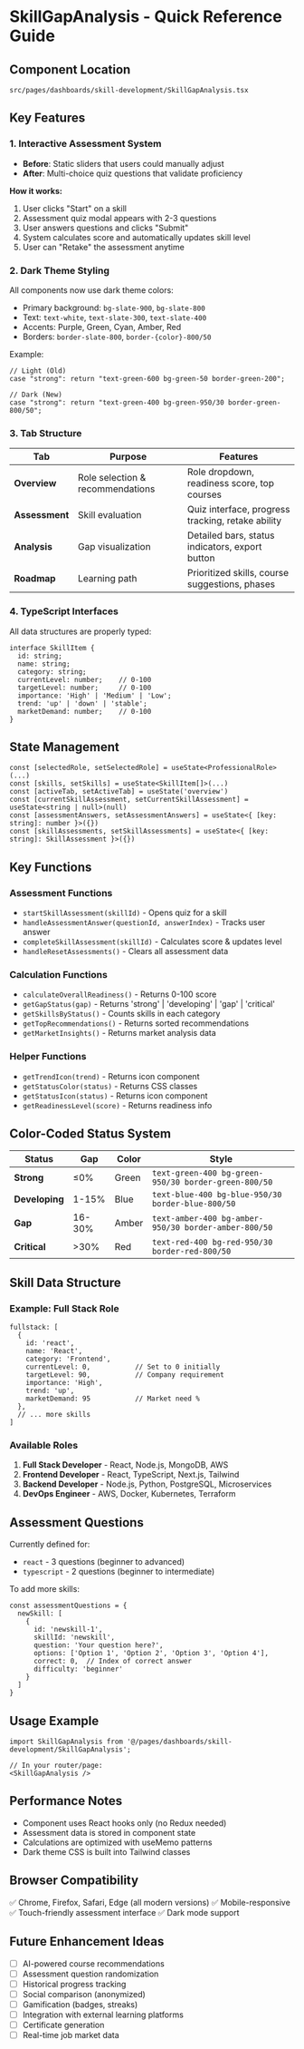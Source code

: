 # SkillGapAnalysis - Quick Reference Guide

## Component Location
`src/pages/dashboards/skill-development/SkillGapAnalysis.tsx`

## Key Features

### 1. Interactive Assessment System
- **Before**: Static sliders that users could manually adjust
- **After**: Multi-choice quiz questions that validate proficiency

**How it works:**
1. User clicks "Start" on a skill
2. Assessment quiz modal appears with 2-3 questions
3. User answers questions and clicks "Submit"
4. System calculates score and automatically updates skill level
5. User can "Retake" the assessment anytime

### 2. Dark Theme Styling
All components now use dark theme colors:
- Primary background: `bg-slate-900`, `bg-slate-800`
- Text: `text-white`, `text-slate-300`, `text-slate-400`
- Accents: Purple, Green, Cyan, Amber, Red
- Borders: `border-slate-800`, `border-{color}-800/50`

Example:
```tsx
// Light (Old)
case "strong": return "text-green-600 bg-green-50 border-green-200";

// Dark (New)
case "strong": return "text-green-400 bg-green-950/30 border-green-800/50";
```

### 3. Tab Structure

| Tab | Purpose | Features |
|-----|---------|----------|
| **Overview** | Role selection & recommendations | Role dropdown, readiness score, top courses |
| **Assessment** | Skill evaluation | Quiz interface, progress tracking, retake ability |
| **Analysis** | Gap visualization | Detailed bars, status indicators, export button |
| **Roadmap** | Learning path | Prioritized skills, course suggestions, phases |

### 4. TypeScript Interfaces

All data structures are properly typed:
```tsx
interface SkillItem {
  id: string;
  name: string;
  category: string;
  currentLevel: number;    // 0-100
  targetLevel: number;     // 0-100
  importance: 'High' | 'Medium' | 'Low';
  trend: 'up' | 'down' | 'stable';
  marketDemand: number;    // 0-100
}
```

## State Management

```tsx
const [selectedRole, setSelectedRole] = useState<ProfessionalRole>(...)
const [skills, setSkills] = useState<SkillItem[]>(...)
const [activeTab, setActiveTab] = useState('overview')
const [currentSkillAssessment, setCurrentSkillAssessment] = useState<string | null>(null)
const [assessmentAnswers, setAssessmentAnswers] = useState<{ [key: string]: number }>({})
const [skillAssessments, setSkillAssessments] = useState<{ [key: string]: SkillAssessment }>({})
```

## Key Functions

### Assessment Functions
- `startSkillAssessment(skillId)` - Opens quiz for a skill
- `handleAssessmentAnswer(questionId, answerIndex)` - Tracks user answer
- `completeSkillAssessment(skillId)` - Calculates score & updates level
- `handleResetAssessments()` - Clears all assessment data

### Calculation Functions
- `calculateOverallReadiness()` - Returns 0-100 score
- `getGapStatus(gap)` - Returns 'strong' | 'developing' | 'gap' | 'critical'
- `getSkillsByStatus()` - Counts skills in each category
- `getTopRecommendations()` - Returns sorted recommendations
- `getMarketInsights()` - Returns market analysis data

### Helper Functions
- `getTrendIcon(trend)` - Returns icon component
- `getStatusColor(status)` - Returns CSS classes
- `getStatusIcon(status)` - Returns icon component
- `getReadinessLevel(score)` - Returns readiness info

## Color-Coded Status System

| Status | Gap | Color | Style |
|--------|-----|-------|-------|
| **Strong** | ≤0% | Green | `text-green-400 bg-green-950/30 border-green-800/50` |
| **Developing** | 1-15% | Blue | `text-blue-400 bg-blue-950/30 border-blue-800/50` |
| **Gap** | 16-30% | Amber | `text-amber-400 bg-amber-950/30 border-amber-800/50` |
| **Critical** | >30% | Red | `text-red-400 bg-red-950/30 border-red-800/50` |

## Skill Data Structure

### Example: Full Stack Role
```tsx
fullstack: [
  {
    id: 'react',
    name: 'React',
    category: 'Frontend',
    currentLevel: 0,           // Set to 0 initially
    targetLevel: 90,           // Company requirement
    importance: 'High',
    trend: 'up',
    marketDemand: 95           // Market need %
  },
  // ... more skills
]
```

### Available Roles
1. **Full Stack Developer** - React, Node.js, MongoDB, AWS
2. **Frontend Developer** - React, TypeScript, Next.js, Tailwind
3. **Backend Developer** - Node.js, Python, PostgreSQL, Microservices
4. **DevOps Engineer** - AWS, Docker, Kubernetes, Terraform

## Assessment Questions

Currently defined for:
- `react` - 3 questions (beginner to advanced)
- `typescript` - 2 questions (beginner to intermediate)

To add more skills:
```tsx
const assessmentQuestions = {
  newSkill: [
    {
      id: 'newskill-1',
      skillId: 'newskill',
      question: 'Your question here?',
      options: ['Option 1', 'Option 2', 'Option 3', 'Option 4'],
      correct: 0,  // Index of correct answer
      difficulty: 'beginner'
    }
  ]
}
```

## Usage Example

```tsx
import SkillGapAnalysis from '@/pages/dashboards/skill-development/SkillGapAnalysis';

// In your router/page:
<SkillGapAnalysis />
```

## Performance Notes
- Component uses React hooks only (no Redux needed)
- Assessment data is stored in component state
- Calculations are optimized with useMemo patterns
- Dark theme CSS is built into Tailwind classes

## Browser Compatibility
✅ Chrome, Firefox, Safari, Edge (all modern versions)
✅ Mobile-responsive
✅ Touch-friendly assessment interface
✅ Dark mode support

## Future Enhancement Ideas
- [ ] AI-powered course recommendations
- [ ] Assessment question randomization
- [ ] Historical progress tracking
- [ ] Social comparison (anonymized)
- [ ] Gamification (badges, streaks)
- [ ] Integration with external learning platforms
- [ ] Certificate generation
- [ ] Real-time job market data
